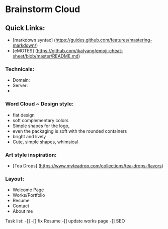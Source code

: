 # Brainstorm Cloud

## Quick Links:
  * [markdown syntax] (https://guides.github.com/features/mastering-markdown/)
  * [eMOTES] (https://github.com/ikatyang/emoji-cheat-sheet/blob/master/README.md)

### Technicals: 
  * Domain:
  * Server:
  *

### Word Cloud ~ Design style:
  * flat design
  * soft complementary colors
  * Simple shapes for the logo, 
  * even the packaging is soft with the rounded containers
  * bright and lively
  * Cute, simple shapes, whimsical
  
### Art style inspiration: 
  * [Tea Drops] (https://www.myteadrop.com/collections/tea-drops-flavors)


### Layout:
  * Welcome Page
  * Works/Portfolio
  * Resume
  * Contact
  * About me

Task list:
 -[]
 -[] fix Resume
 -[] update works page
 -[] SEO
